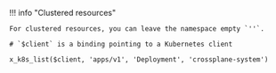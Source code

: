 !!! info "Clustered resources"

    For clustered resources, you can leave the namespace empty `''`.

```
# `$client` is a binding pointing to a Kubernetes client

x_k8s_list($client, 'apps/v1', 'Deployment', 'crossplane-system')
```
